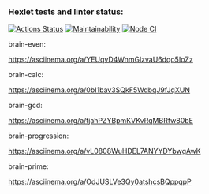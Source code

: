 ### Hexlet tests and linter status:
[![Actions Status](https://github.com/Serobabin/frontend-project-lvl1/workflows/hexlet-check/badge.svg)](https://github.com/Serobabin/frontend-project-lvl1/actions)
[![Maintainability](https://api.codeclimate.com/v1/badges/a99a88d28ad37a79dbf6/maintainability)](https://codeclimate.com/github/Serobabin/frontend-project-lvl1/maintainability)
[![Node CI](https://github.com/Serobabin/frontend-project-lvl1/workflows/Node%20CI/badge.svg)](https://github.com/Serobabin/frontend-project-lvl1/actions)


 brain-even:

 https://asciinema.org/a/YEUqvD4WnmGlzvaU6dqo5IoZz

 brain-calc:

 https://asciinema.org/a/0bI1bav3SQkF5WdbqJ9fJqXUN

 brain-gcd:

 https://asciinema.org/a/tjahPZYBpmKVKvRqMBRfw80bE

 brain-progression:

 https://asciinema.org/a/vL0808WuHDEL7ANYYDYbwgAwK
 
 brain-prime:

 https://asciinema.org/a/OdJUSLVe3Qy0atshcsBQppqpP